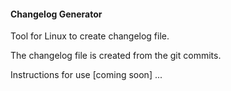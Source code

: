 #### Changelog Generator

Tool for Linux to create changelog file.

The changelog file is created from the git commits.

Instructions for use [coming soon] ...
